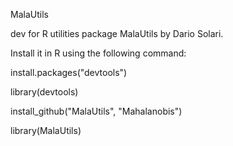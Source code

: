 
MalaUtils


dev for R utilities package MalaUtils by Dario Solari.

Install it in R using the following command:

install.packages("devtools")

library(devtools)

install_github("MalaUtils", "Mahalanobis")

library(MalaUtils)
